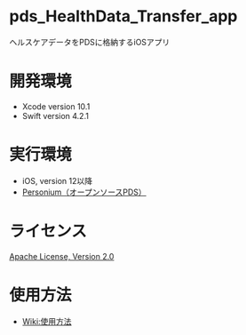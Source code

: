 # pds_HealthData_Transfer_app
ヘルスケアデータをPDSに格納するiOSアプリ

# 開発環境
- Xcode version 10.1  
- Swift version 4.2.1  

# 実行環境
- iOS, version 12以降
- [Personium（オープンソースPDS）](https://personium.io/ja/index.html)

# ライセンス
[Apache License, Version 2.0](https://www.apache.org/licenses/)

# 使用方法
- [Wiki:使用方法](https://github.com/uoanlab/pds_HealthData_Transfer_app/wiki)
